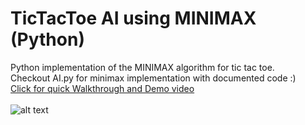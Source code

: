 # TicTacToe AI using MINIMAX (Python)
Python implementation of the MINIMAX algorithm for tic tac toe.
<br>
Checkout AI.py for minimax implementation with documented code :)
<br>
[Click for quick Walkthrough and Demo video](https://youtu.be/JaPZHVrLzj8?si=8Cjri5PITv7iHz37)
<br><br>
![alt text](https://lh3.googleusercontent.com/pw/AIL4fc_oPt1hsT3yvt3epanIbYm6eFM6klKG_VbipjRpN4EFcTRGyeMyLrc_hVMsy9W_BbodQPBZHklw-FI9JOH6v8DH5B1rpDcRGQsyl678BLA80GWN5MGsj3-j6oSuxL_1fhC7Mm6fRqf6aGfWyUkq0hN3w-zO0vFy9IEsAhZxvWQNLmq0UPzbJKP47XiDeaVpR9M2jj8TRo_fU46a9j9ldXv87Sx25w-0Arw9M75tsUMsK_Ew89oAuv0YsJ_w8Vrxzqs3UtxX0E9agt2Bjqa9Pehr3z5IYUmcabay1-BwXmtGfg9G5mMeXVlzQOJ1Zrg_4N1HYC_N0DYg7vKs00h3WGwGCottRdLe9MEKhasPN1m5rYuP60viCdTU0DOzqPiLmh7GXq7EDjBi2R-arkqETy7VoU30tsKUzIDcSG1PONs7tPJn_foqEDt8sOPrU7ESMW_Ni6jNDB23HaKm7KTY5HGYpBLiczL3MXjj8Ae3TKbvGf-TZvEA63xvBABGhmjNqDCF5Ohg0MRabKAy5kCq1iIMTPMSxN78MWeOrBuK-OMIU8J5jQ8PZOFPwEihdwLaIhrr8mY9Hutet7SkYDfBiXRaa4SiTGCErwDBazmmRZ1IiUuYiC5Si-FCZ6wQbbulKvO5H6eRnDr3Ztn2Xc5ktntqv-5vU3UIEAE0RiQ54iJypY8Dz8pvQQCiTdQDaXBFYAf39UjNJX_y94kCQhnKW-Q8Ugee0o2DZ9C57rF98z0h_HTFBaLIWzEex5Ul7j1EmUhi-97n0hj6SM4_BaOHrdlCV5zfn461oD4jycU0mFJ3tMOtyVKC-ctpqdiniPV-qs6Ir5q1AbsjNcx5cy_kvoSSO3fVRptnYq1tYoTXw23n33XoVNMhlTZKE38aPdHQ9wP9frZTESr6sY_-rx6cVp6YjOqxlgIC3nLTHAni2_NT0TaDp90TKYSteIuj6DgNLCSNeufIbL-rH6OmqzgFUzTq4iDRbzG0DwKpkM8UkvPFlC1F62hKdS2JE12yzbOW_Lcd=w535-h439-s-no?authuser=3)


